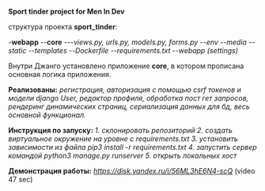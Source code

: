 **Sport tinder project for Men In Dev**

структура проекта **sport_tinder**:

-**webapp**
--**core**
---*views.py, urls.py, models.py, forms.py*
--*env*
--*media*
--*static*
--*templates*
--*Dockerfile*
--*requirements.txt*
--*webapp (settings)*

Внутри Джанго установлено приложение **core**,
в котором прописана основная логика приложения.

**Реализованы:** *регистрация, авторизация с помощью csrf токенов и модели django User, редактор профиля, обработка пост гет запросов, рендеринг динамических страниц, сериализация данных для бд, весь основной функционал.*

**Инструкция по запуску:**
*1. склонировать репозиторий
2. создать виртуальное окружение на уровне с requirements.txt
3. установить зависимости из файла pip3 install -r requirements.txt
4. запустить сервер командой python3 manage.py runserver
5. открыть локальных хост*

**Демонстрация работы:** *https://disk.yandex.ru/i/56ML3hE6N4-scQ* (video 47 sec)

